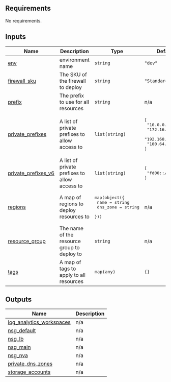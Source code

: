 

<!-- BEGIN_TF_DOCS -->
## Requirements

No requirements.

## Inputs

| Name | Description | Type | Default | Required |
|------|-------------|------|---------|:--------:|
| <a name="input_env"></a> [env](#input\_env) | environment name | `string` | `"dev"` | no |
| <a name="input_firewall_sku"></a> [firewall\_sku](#input\_firewall\_sku) | The SKU of the firewall to deploy | `string` | `"Standard"` | no |
| <a name="input_prefix"></a> [prefix](#input\_prefix) | The prefix to use for all resources | `string` | n/a | yes |
| <a name="input_private_prefixes"></a> [private\_prefixes](#input\_private\_prefixes) | A list of private prefixes to allow access to | `list(string)` | <pre>[<br>  "10.0.0.0/8",<br>  "172.16.0.0/12",<br>  "192.168.0.0/16",<br>  "100.64.0.0/10"<br>]</pre> | no |
| <a name="input_private_prefixes_v6"></a> [private\_prefixes\_v6](#input\_private\_prefixes\_v6) | A list of private prefixes to allow access to | `list(string)` | <pre>[<br>  "fd00::/8"<br>]</pre> | no |
| <a name="input_regions"></a> [regions](#input\_regions) | A map of regions to deploy resources to | <pre>map(object({<br>    name     = string<br>    dns_zone = string<br>  }))</pre> | n/a | yes |
| <a name="input_resource_group"></a> [resource\_group](#input\_resource\_group) | The name of the resource group to deploy to | `string` | n/a | yes |
| <a name="input_tags"></a> [tags](#input\_tags) | A map of tags to apply to all resources | `map(any)` | `{}` | no |

## Outputs

| Name | Description |
|------|-------------|
| <a name="output_log_analytics_workspaces"></a> [log\_analytics\_workspaces](#output\_log\_analytics\_workspaces) | n/a |
| <a name="output_nsg_default"></a> [nsg\_default](#output\_nsg\_default) | n/a |
| <a name="output_nsg_lb"></a> [nsg\_lb](#output\_nsg\_lb) | n/a |
| <a name="output_nsg_main"></a> [nsg\_main](#output\_nsg\_main) | n/a |
| <a name="output_nsg_nva"></a> [nsg\_nva](#output\_nsg\_nva) | n/a |
| <a name="output_private_dns_zones"></a> [private\_dns\_zones](#output\_private\_dns\_zones) | n/a |
| <a name="output_storage_accounts"></a> [storage\_accounts](#output\_storage\_accounts) | n/a |
<!-- END_TF_DOCS -->
